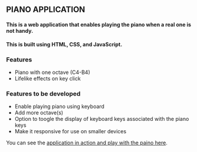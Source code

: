 ## PIANO APPLICATION

#### This is a web application that enables playing the piano when a real one is not handy. 
#### This is built using HTML, CSS, and JavaScript.

### Features
- Piano with one octave (C4-B4)
- Lifelike effects on key click

### Features to be developed
- Enable playing piano using keyboard
- Add more octave(s)
- Option to toogle the display of keyboard keys associated with the piano keys
- Make it responsive for use on smaller devices


You can see the [application in action and play with the paino here](https://tulasitellakula.github.io/Keyboard_Piano/src/piano.html).

